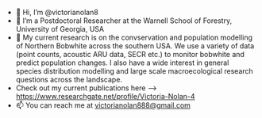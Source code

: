 - 👋 Hi, I’m @victorianolan8
- 👀 I’m a Postdoctoral Researcher at the Warnell School of Forestry, University of Georgia, USA
- 🌱 My current research is on the convservation and population modelling of Northern Bobwhite across the southern USA. We use a variety of data (point counts, acoustic ARU data, SECR etc.) to monitor bobwhite and predict population changes. I also have a wide interest in general species distribution modelling and large scale macroecological research questions across the landscape. 
- Check out my current publications here --> https://www.researchgate.net/profile/Victoria-Nolan-4 
- 📫 You can reach me at victorianolan888@gmail.com

<!---
victorianolan8/victorianolan8 is a ✨ special ✨ repository because its `README.md` (this file) appears on your GitHub profile.
You can click the Preview link to take a look at your changes.
--->
